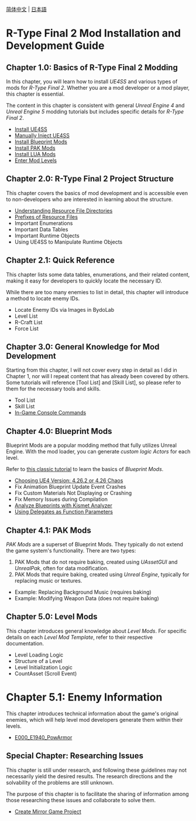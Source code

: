 [简体中文](README.zhs.md) | [日本語](README.ja.md)

# R-Type Final 2 Mod Installation and Development Guide

## Chapter 1.0: Basics of R-Type Final 2 Modding
In this chapter, you will learn how to install *UE4SS* and various types of mods for *R-Type Final 2*. Whether you are a mod developer or a mod player, this chapter is essential.

The content in this chapter is consistent with general *Unreal Engine 4* and *Unreal Engine 5* modding tutorials but includes specific details for *R-Type Final 2*.

- [Install UE4SS](Chapter1_TheBasics/en/InstallingUE4SS.md)
- [Manually Inject UE4SS](Chapter1_TheBasics/en/ManuallyInjectingUE4SS.md)
- [Install Blueprint Mods](Chapter1_TheBasics/en/InstallingBlueprintMods.md)
- [Install PAK Mods](Chapter1_TheBasics/en/InstallingPAKMods.md)
- [Install LUA Mods](Chapter1_TheBasics/en/InstallingLUAMods.md)
- [Enter Mod Levels](Chapter1_TheBasics/en/EnterModLevels.md)

## Chapter 2.0: R-Type Final 2 Project Structure
This chapter covers the basics of mod development and is accessible even to non-developers who are interested in learning about the structure.

- [Understanding Resource File Directories](Chapter2_0_ProjectStructure/en/ResourceFileDirectory.md)
- [Prefixes of Resource Files](Chapter2_0_ProjectStructure/en/ResourceFilePrefixes.md)
- Important Enumerations
- Important Data Tables
- Important Runtime Objects
- Using UE4SS to Manipulate Runtime Objects

## Chapter 2.1: Quick Reference
This chapter lists some data tables, enumerations, and their related content, making it easy for developers to quickly locate the necessary ID.

While there are too many enemies to list in detail, this chapter will introduce a method to locate enemy IDs.

- Locate Enemy IDs via Images in BydoLab
- Level List
- R-Craft List
- Force List

## Chapter 3.0: General Knowledge for Mod Development
Starting from this chapter, I will not cover every step in detail as I did in Chapter 1, nor will I repeat content that has already been covered by others. Some tutorials will reference [Tool List] and [Skill List], so please refer to them for the necessary tools and skills.

- Tool List
- Skill List
- [In-Game Console Commands](Chapter3_0_DeveBasics/en/InGameConsoleCommands.md)

## Chapter 4.0: Blueprint Mods
Blueprint Mods are a popular modding method that fully utilizes Unreal Engine. With the mod loader, you can generate *custom logic Actors* for each level.

Refer to [this classic tutorial](https://docs.ue4ss.com/dev/feature-overview/blueprint-modloader.html) to learn the basics of *Blueprint Mods*.

- [Choosing UE4 Version: 4.26.2 or 4.26 Chaos](Chapter4_0_BPMod/en/UE4VersionSelection.md)
- Fix Animation Blueprint Update Event Crashes
- Fix Custom Materials Not Displaying or Crashing
- Fix Memory Issues during Compilation
- [Analyze Blueprints with Kismet Analyzer](Chapter4_0_BPMod/en/KismetAnalyzer.md)
- [Using Delegates as Function Parameters](Chapter4_0_BPMod/en/UsingDelegatesAsFuncParam.md)

## Chapter 4.1: PAK Mods
*PAK Mods* are a superset of Blueprint Mods. They typically do not extend the game system's functionality. There are two types: 
1. PAK Mods that do not require baking, created using *UAssetGUI* and *UnrealPak*, often for data modification.
2. PAK Mods that require baking, created using *Unreal Engine*, typically for replacing music or textures.

- Example: Replacing Background Music (requires baking)
- Example: Modifying Weapon Data (does not require baking)

## Chapter 5.0: Level Mods
This chapter introduces general knowledge about *Level Mods*. For specific details on each *Level Mod Template*, refer to their respective documentation.

- Level Loading Logic
- Structure of a Level
- Level Initialization Logic
- CountAsset (Scroll Event)

# Chapter 5.1: Enemy Information
This chapter introduces technical information about the game's original enemies, which will help level mod developers generate them within their levels.

- [E000_E1940_PowArmor](Chapter5_1_EnemyData/en/E000_E1940_PowArmor.md)

## Special Chapter: Researching Issues
This chapter is still under research, and following these guidelines may not necessarily yield the desired results. The research directions and the solvability of the problems are still unknown.

The purpose of this chapter is to facilitate the sharing of information among those researching these issues and collaborate to solve them.

- [Create Mirror Game Project](/UnderInvestigation/en/CreatingMirrorGameProject.md)
